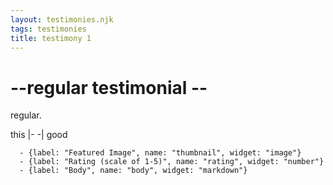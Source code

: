 ```yaml
---
layout: testimonies.njk
tags: testimonies
title: testimony 1
---
```


# --regular testimonial --

regular.

this |- -| good


      - {label: "Featured Image", name: "thumbnail", widget: "image"}
      - {label: "Rating (scale of 1-5)", name: "rating", widget: "number"}
      - {label: "Body", name: "body", widget: "markdown"}